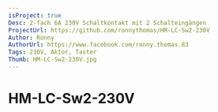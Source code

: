 ```yaml
---
isProject: true
Desc: 2-fach 6A 230V Schaltkontakt mit 2 Schalteingängen
ProjectUrl: https://github.com/ronnythomas/HM-LC-Sw2-230V
Author: Ronny
AuthorUrl: https://www.facebook.com/ronny.thomas.83
Tags: 230V, Aktor, Taster
Thumb: HM-LC-Sw2-230V.jpg
---
```


# HM-LC-Sw2-230V
